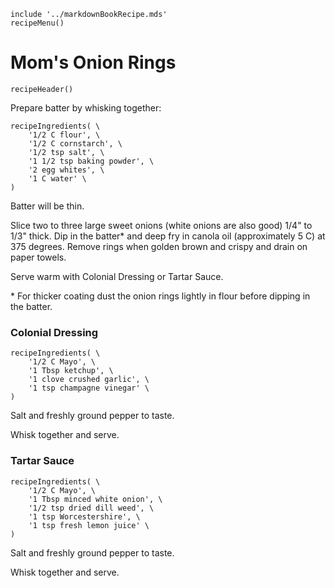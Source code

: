 ~~~ markdown-script
include '../markdownBookRecipe.mds'
recipeMenu()
~~~

# Mom's Onion Rings

~~~ markdown-script
recipeHeader()
~~~

Prepare batter by whisking together:

~~~ markdown-script
recipeIngredients( \
    '1/2 C flour', \
    '1/2 C cornstarch', \
    '1/2 tsp salt', \
    '1 1/2 tsp baking powder', \
    '2 egg whites', \
    '1 C water' \
)
~~~

Batter will be thin.

Slice two to three large sweet onions (white onions are also good) 1/4" to 1/3" thick. Dip in the
batter* and deep fry in canola oil (approximately 5 C) at 375 degrees. Remove rings when golden
brown and crispy and drain on paper towels.

Serve warm with Colonial Dressing or Tartar Sauce.

\* For thicker coating dust the onion rings lightly in flour before dipping in the batter.


### Colonial Dressing

~~~ markdown-script
recipeIngredients( \
    '1/2 C Mayo', \
    '1 Tbsp ketchup', \
    '1 clove crushed garlic', \
    '1 tsp champagne vinegar' \
)
~~~

Salt and freshly ground pepper to taste.

Whisk together and serve.


### Tartar Sauce

~~~ markdown-script
recipeIngredients( \
    '1/2 C Mayo', \
    '1 Tbsp minced white onion', \
    '1/2 tsp dried dill weed', \
    '1 tsp Worcestershire', \
    '1 tsp fresh lemon juice' \
)
~~~

Salt and freshly ground pepper to taste.

Whisk together and serve.
